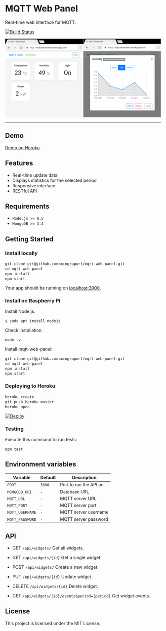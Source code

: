 # MQTT Web Panel

Real-time web interface for MQTT.

[![Build Status](https://travis-ci.org/mingruport/mqtt-web-panel.svg?branch=master)](https://travis-ci.org/mingruport/mqtt-web-panel)

![Screencapture](screen.png)

---

## Demo

[Demo on Heroku](https://mqtt-panel-demo.herokuapp.com/).

## Features

- Real-time update data
- Displays statistics for the selected period
- Responsive interface
- RESTful API

## Requirements

- `Node.js >= 8.5`
- `MongoDB >= 3.4`

## Getting Started

### Install locally

```
git clone git@github.com:mingruport/mqtt-web-panel.git
cd mqtt-web-panel
npm install
npm start
```

Your app should be running on [localhost:3000](http://localhost:3000).

### Install on Raspberry Pi

Install Node.js:

```
$ sudo apt install nodejs
```

Check installation:

```
node -v
```

Install mqtt-web-panel:

```
git clone git@github.com:mingruport/mqtt-web-panel.git
cd mqtt-web-panel
npm install
npm start
```

### Deploying to Heroku

```
heroku create
git push heroku master
heroku open
```

[![Deploy](https://www.herokucdn.com/deploy/button.svg)](https://heroku.com/deploy?template=https://github.com/mingruport/mqtt-web-panel)

### Testing

Execute this command to run tests:

```
npm test
```

## Environment variables

| Variable        | Default | Description            |
| --------------- | ------- | ---------------------- |
| `PORT`          | `3000`  | Port to run the API on |
| `MONGODB_URI`   | `-`     | Database URL           |
| `MQTT_URL`      | `-`     | MQTT server URL        |
| `MQTT_PORT`     | `-`     | MQTT server port       |
| `MQTT_USERNAME` | `-`     | MQTT server username   |
| `MQTT_PASSWORD` | `-`     | MQTT server password   |

## API

- GET `/api/widgets/` Get all widgets.
- GET `/api/widgets/{id}` Get a single widget.
- POST `/api/widgets/` Create a new widget.
- PUT `/api/widgets/{id}` Update widget.
- DELETE `/api/widgets/{id}` Delete widget.

- GET `/api/widgets/{id}/events&period={period}` Get widget events.

## License

This project is licensed under the MIT License.
